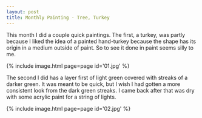 ```yaml
---
layout: post
title: Monthly Painting - Tree, Turkey
---
```

This month I did a couple quick paintings. The first, a turkey, was partly
because I liked the idea of a painted hand-turkey because the shape has its
origin in a medium outside of paint. So to see it done in paint seems silly to
me.

{% include image.html page=page id='01.jpg' %}

The second I did has a layer first of light green covered with streaks of a
darker green. It was meant to be quick, but I wish I had gotten a more
consistent look from the dark green streaks. I came back after that was dry
with some acrylic paint for a string of lights.

{% include image.html page=page id='02.jpg' %}
